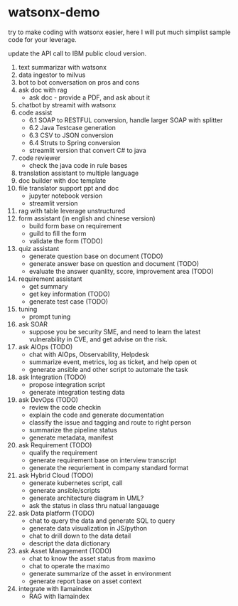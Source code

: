 # watsonx-demo

try to make coding with watsonx easier, here I will put much simplist sample code for your leverage.

update the API call to IBM public cloud version.

1. text summarizar with watsonx
2. data ingestor to milvus
3. bot to bot conversation on pros and cons
4. ask doc with rag
    - ask doc - provide a PDF, and ask about it
5. chatbot by streamit with watsonx
6. code assist
    - 6.1 SOAP to RESTFUL conversion, handle larger SOAP with splitter
    - 6.2 Java Testcase generation
    - 6.3 CSV to JSON conversion
    - 6.4 Struts to Spring conversion
    - streamlit version that convert C# to java
7. code reviewer
    - check the java code in rule bases
8. translation assistant to multiple language
9. doc builder with doc template
10. file translator support ppt and doc
    - jupyter notebook version
    - streamlit version
11. rag with table leverage unstructured
12. form assistant (in english and chinese version)
    - build form base on requirement
    - guild to fill the form
    - validate the form (TODO)
13. quiz assistant
    - generate question base on document (TODO)
    - generate answer base on question and document (TODO)
    - evaluate the answer quanlity, score, improvement area (TODO)
14. requirement assistant
    - get summary
    - get key information (TODO)
    - generate test case (TODO)
15. tuning
    - prompt tuning
16. ask SOAR
    - suppose you be security SME, and need to learn the latest vulnerability in CVE, and get advise on the risk.
17. ask AIOps (TODO)
    - chat with AIOps, Observability, Helpdesk
    - summarize event, metrics, log as ticket, and help open ot
    - generate ansible and other script to automate the task
18. ask Integration (TODO)
    - propose integration script
    - generate integration testing data
19. ask DevOps (TODO)
    - review the code checkin
    - explain the code and generate documentation
    - classify the issue and tagging and route to right person
    - summarize the pipeline status
    - generate metadata, manifest
20. ask Requirement (TODO)
    - qualify the requirement
    - generate requirement base on interview transcript
    - generate the requriement in company standard format
21. ask Hybrid Cloud (TODO)
    - generate kubernetes script, call
    - generate ansible/scripts
    - generate architecture diagram in UML?
    - ask the status in class thru natual langauage
22. ask Data platform (TODO)
    - chat to query the data and generate SQL to query
    - generate data visualization in JS/python
    - chat to drill down to the data detail
    - descript the data dictionary
23. ask Asset Management (TODO)
    - chat to know the asset status from maximo
    - chat to operate the maximo
    - generate summarize of the asset in environment
    - generate report base on asset context
24. integrate with llamaindex
    - RAG with llamaindex